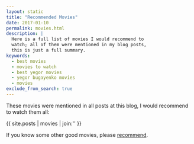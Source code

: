 ```yaml
---
layout: static
title: "Recommended Movies"
date: 2017-01-10
permalink: movies.html
description: |
  Here is a full list of movies I would recommend to
  watch; all of them were mentioned in my blog posts,
  this is just a full summary.
keywords:
  - best movies
  - movies to watch
  - best yegor movies
  - yegor bugayenko movies
  - movies
exclude_from_search: true
---
```


These movies were mentioned in all posts at this blog, I would
recommend to watch them all:

<div class="nospell">
{{ site.posts | movies | join:'' }}
</div>

If you know some other good movies, please
[recommend](mailto:movie@yegor256.com).
